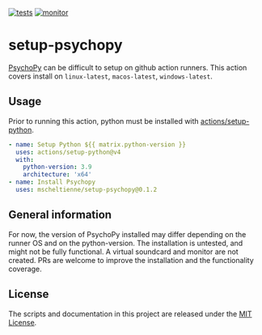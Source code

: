 [![tests](https://github.com/mscheltienne/setup-psychopy/actions/workflows/test.yml/badge.svg?branch=main)](https://github.com/mscheltienne/setup-psychopy/actions/workflows/test.yml)
[![monitor](https://github.com/mscheltienne/setup-psychopy/actions/workflows/monitor.yml/badge.svg?branch=main)](https://github.com/mscheltienne/setup-psychopy/actions/workflows/monitor.yml)

# setup-psychopy

[PsychoPy](https://www.psychopy.org/) can be difficult to setup on github action
runners. This action covers install on `linux-latest`, `macos-latest`, `windows-latest`.

## Usage

Prior to running this action, python must be installed with
[actions/setup-python](https://github.com/marketplace/actions/setup-python).

```yaml
- name: Setup Python ${{ matrix.python-version }}
  uses: actions/setup-python@v4
  with:
    python-version: 3.9
    architecture: 'x64'
- name: Install Psychopy
  uses: mscheltienne/setup-psychopy@0.1.2
```

## General information

For now, the version of PsychoPy installed may differ depending on the runner OS and on
the python-version. The installation is untested, and might not be fully functional. A
virtual soundcard and monitor are not created. PRs are welcome to improve the
installation and the functionality coverage.

## License

The scripts and documentation in this project are released under the
[MIT License](LICENSE).
